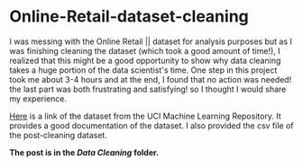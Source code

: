 # Online-Retail-dataset-cleaning

I was messing with the Online Retail || dataset for analysis purposes but as I was finishing cleaning the dataset (which took a good amount of time!), I realized that this might be a good opportunity to show why data cleaning takes a huge portion of the data scientist's time. One step in this project took me about 3-4 hours and at the end, I found that no action was needed! the last part was both frustrating and satisfying! so I thought I would share my experience. 

[Here](https://archive.ics.uci.edu/ml/datasets/Online+Retail+II) is a link of the dataset from the UCI Machine Learning Repository. It provides a good documentation of the dataset. I also provided the csv file of the post-cleaning dataset.

**The post is in the *Data Cleaning* folder.**
